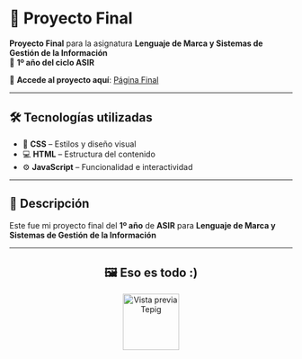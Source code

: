 # 🌟 Proyecto Final

**Proyecto Final** para la asignatura **Lenguaje de Marca y Sistemas de Gestión de la Información**  
📅 **1º año del ciclo ASIR**

🔗 **Accede al proyecto aquí**: [Página Final](https://pagina-final-six.vercel.app/)

---

## 🛠️ Tecnologías utilizadas

- 🎨 **CSS** – Estilos y diseño visual
- 💻 **HTML** – Estructura del contenido
- ⚙️ **JavaScript** – Funcionalidad e interactividad

---

## 🚀 Descripción

Este fue mi proyecto final del **1º año** de **ASIR** para **Lenguaje de Marca y Sistemas de Gestión de la Información**

---
<h2 align="center">
🖼️ Eso es todo :)
</h2>
<p align="center">
  <img src="https://media.tenor.com/-pnvYS6ZniYAAAAM/tepig.gif" alt="Vista previa Tepig" width="100"/>
</p>
